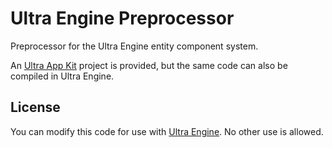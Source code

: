 # Ultra Engine Preprocessor

Preprocessor for the Ultra Engine entity component system.

An [Ultra App Kit](https://store.steampowered.com/app/1512210/Ultra_App_Kit/) project is provided, but the same code can also be compiled in Ultra Engine.

## License

You can modify this code for use with [Ultra Engine](https://www.ultraengine.com). No other use is allowed.
